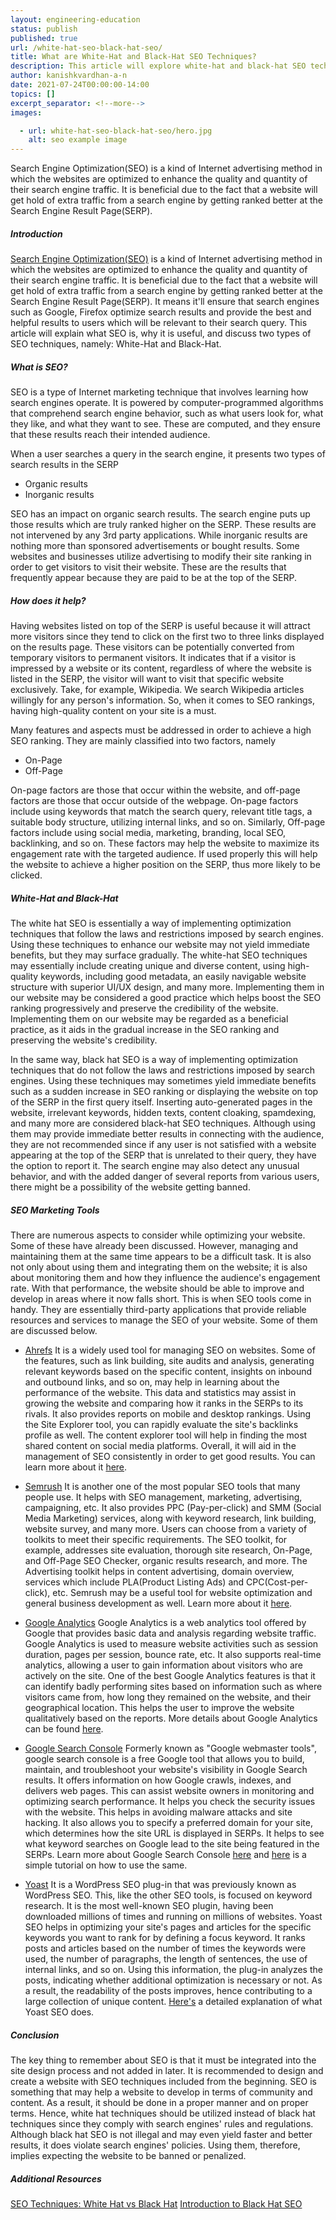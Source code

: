 ```yaml
---
layout: engineering-education
status: publish
published: true
url: /white-hat-seo-black-hat-seo/
title: What are White-Hat and Black-Hat SEO Techniques?
description: This article will explore white-hat and black-hat SEO techniques.
author: kanishkvardhan-a-n
date: 2021-07-24T00:00:00-14:00
topics: []
excerpt_separator: <!--more-->
images:

  - url: white-hat-seo-black-hat-seo/hero.jpg
    alt: seo example image
---
```

Search Engine Optimization(SEO) is a kind of Internet advertising method in which the websites are optimized to enhance the quality and quantity of their search engine traffic. It is beneficial due to the fact that a website will get hold of extra traffic from a search engine by getting ranked better at the Search Engine Result Page(SERP).
<!--more-->

##### Introduction
[Search Engine Optimization(SEO)](https://en.wikipedia.org/wiki/Search_engine_optimization) is a kind of Internet advertising method in which the websites are optimized to enhance the quality and quantity of their search engine traffic. It is beneficial due to the fact that a website will get hold of extra traffic from a search engine by getting ranked better at the Search Engine Result Page(SERP). It means it&#39;ll ensure that search engines such as Google, Firefox optimize search results and provide the best and helpful results to users which will be relevant to their search query. This article will explain what SEO is, why it is useful, and discuss two types of SEO techniques, namely: White-Hat and Black-Hat.

##### What is SEO?
SEO is a type of Internet marketing technique that involves learning how search engines operate. It is powered by computer-programmed algorithms that comprehend search engine behavior, such as what users look for, what they like, and what they want to see. These are computed, and they ensure that these results reach their intended audience.

When a user searches a query in the search engine, it presents two types of search results in the SERP

- Organic results
- Inorganic results

SEO has an impact on organic search results. The search engine puts up those results which are truly ranked higher on the SERP. These results are not intervened by any 3rd party applications. While inorganic results are nothing more than sponsored advertisements or bought results. Some websites and businesses utilize advertising to modify their site ranking in order to get visitors to visit their website. These are the results that frequently appear because they are paid to be at the top of the SERP.

##### How does it help?
Having websites listed on top of the SERP is useful because it will attract more visitors since they tend to click on the first two to three links displayed on the results page. These visitors can be potentially converted from temporary visitors to permanent visitors. It indicates that if a visitor is impressed by a website or its content, regardless of where the website is listed in the SERP, the visitor will want to visit that specific website exclusively. Take, for example, Wikipedia. We search Wikipedia articles willingly for any person&#39;s information. So, when it comes to SEO rankings, having high-quality content on your site is a must.

Many features and aspects must be addressed in order to achieve a high SEO ranking. They are mainly classified into two factors, namely

- On-Page
- Off-Page

On-page factors are those that occur within the website, and off-page factors are those that occur outside of the webpage. On-page factors include using keywords that match the search query, relevant title tags, a suitable body structure, utilizing internal links, and so on. Similarly, Off-page factors include using social media, marketing, branding, local SEO, backlinking, and so on. These factors may help the website to maximize its engagement rate with the targeted audience. If used properly this will help the website to achieve a higher position on the SERP, thus more likely to be clicked.

##### White-Hat and Black-Hat
The white hat SEO is essentially a way of implementing optimization techniques that follow the laws and restrictions imposed by search engines. Using these techniques to enhance our website may not yield immediate benefits, but they may surface gradually. The white-hat SEO techniques may essentially include creating unique and diverse content, using high-quality keywords, including good metadata, an easily navigable website structure with superior UI/UX design, and many more. Implementing them in our website may be considered a good practice which helps boost the SEO ranking progressively and preserve the credibility of the website. Implementing them on our website may be regarded as a beneficial practice, as it aids in the gradual increase in the SEO ranking and preserving the website&#39;s credibility.

In the same way, black hat SEO is a way of implementing optimization techniques that do not follow the laws and restrictions imposed by search engines. Using these techniques may sometimes yield immediate benefits such as a sudden increase in SEO ranking or displaying the website on top of the SERP in the first query itself. Inserting auto-generated pages in the website, irrelevant keywords, hidden texts, content cloaking, spamdexing, and many more are considered black-hat SEO techniques. Although using them may provide immediate better results in connecting with the audience, they are not recommended since if any user is not satisfied with a website appearing at the top of the SERP that is unrelated to their query, they have the option to report it. The search engine may also detect any unusual behavior, and with the added danger of several reports from various users, there might be a possibility of the website getting banned.

##### SEO Marketing Tools
There are numerous aspects to consider while optimizing your website. Some of these have already been discussed. However, managing and maintaining them at the same time appears to be a difficult task. It is also not only about using them and integrating them on the website; it is also about monitoring them and how they influence the audience&#39;s engagement rate. With that performance, the website should be able to improve and develop in areas where it now falls short. This is when SEO tools come in handy. They are essentially third-party applications that provide reliable resources and services to manage the SEO of your website. Some of them are discussed below.

- [Ahrefs](https://ahrefs.com/)
It is a widely used tool for managing SEO on websites. Some of the features, such as link building, site audits and analysis, generating relevant keywords based on the specific content, insights on inbound and outbound links, and so on, may help in learning about the performance of the website. This data and statistics may assist in growing the website and comparing how it ranks in the SERPs to its rivals. It also provides reports on mobile and desktop rankings. Using the Site Explorer tool, you can rapidly evaluate the site&#39;s backlinks profile as well. The content explorer tool will help in finding the most shared content on social media platforms. Overall, it will aid in the management of SEO consistently in order to get good results. You can learn more about it [here](https://help.ahrefs.com/en/articles/78203-what-is-ahrefs-com).

- [Semrush](https://www.semrush.com/)
It is another one of the most popular SEO tools that many people use. It helps with SEO management, marketing, advertising, campaigning, etc. It also provides PPC (Pay-per-click) and SMM (Social Media Marketing) services, along with keyword research, link building, website survey, and many more. Users can choose from a variety of toolkits to meet their specific requirements. The SEO toolkit, for example, addresses site evaluation, thorough site research, On-Page, and Off-Page SEO Checker, organic results research, and more. The Advertising toolkit helps in content advertising, domain overview, services which include PLA(Product Listing Ads) and CPC(Cost-per-click), etc. Semrush may be a useful tool for website optimization and general business development as well. Learn more about it [here](https://www.semrush.com/kb/).

- [Google Analytics](https://analytics.google.com/analytics/web/)
Google Analytics is a web analytics tool offered by Google that provides basic data and analysis regarding website traffic. Google Analytics is used to measure website activities such as session duration, pages per session, bounce rate, etc. It also supports real-time analytics, allowing a user to gain information about visitors who are actively on the site. One of the best Google Analytics features is that it can identify badly performing sites based on information such as where visitors came from, how long they remained on the website, and their geographical location. This helps the user to improve the website qualitatively based on the reports. More details about Google Analytics can be found [here](https://en.wikipedia.org/wiki/Google_Analytics).

- [Google Search Console](https://search.google.com/search-console/welcome)
Formerly known as &quot;Google webmaster tools&quot;, google search console is a free Google tool that allows you to build, maintain, and troubleshoot your website&#39;s visibility in Google Search results. It offers information on how Google crawls, indexes, and delivers web pages. This can assist website owners in monitoring and optimizing search performance. It helps you check the security issues with the website. This helps in avoiding malware attacks and site hacking. It also allows you to specify a preferred domain for your site, which determines how the site URL is displayed in SERPs. It helps to see what keyword searches on Google lead to the site being featured in the SERPs. Learn more about Google Search Console [here](https://en.wikipedia.org/wiki/Google_Search_Console) and [here](https://www.section.io/engineering-education/google-search-console-introduction/) is a simple tutorial on how to use the same.

- [Yoast](https://yoast.com/)
It is a WordPress SEO plug-in that was previously known as WordPress SEO. This, like the other SEO tools, is focused on keyword research. It is the most well-known SEO plugin, having been downloaded millions of times and running on millions of websites. Yoast SEO helps in optimizing your site&#39;s pages and articles for the specific keywords you want to rank for by defining a focus keyword. It ranks posts and articles based on the number of times the keywords were used, the number of paragraphs, the length of sentences, the use of internal links, and so on. Using this information, the plug-in analyzes the posts, indicating whether additional optimization is necessary or not. As a result, the readability of the posts improves, hence contributing to a large collection of unique content. [Here&#39;s](https://yoast.com/what-does-yoast-seo-do/) a detailed explanation of what Yoast SEO does.

##### Conclusion
The key thing to remember about SEO is that it must be integrated into the site design process and not added in later. It is recommended to design and create a website with SEO techniques included from the beginning. SEO is something that may help a website to develop in terms of community and content. As a result, it should be done in a proper manner and on proper terms. Hence, white hat techniques should be utilized instead of black hat techniques since they comply with search engines&#39; rules and regulations. Although black hat SEO is not illegal and may even yield faster and better results, it does violate search engines&#39; policies. Using them, therefore, implies expecting the website to be banned or penalized.

##### Additional Resources
[SEO Techniques: White Hat vs Black Hat](https://www.weidert.com/blog/white-hat-seo-black-hat-seo)
[Introduction to Black Hat SEO](https://blog.hubspot.com/marketing/black-hat-seo)
